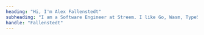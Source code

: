 ```yaml
---
heading: "Hi, I'm Alex Fallenstedt"
subheading: "I am a Software Engineer at Streem. I like Go, Wasm, TypeScript and photography, all of which I pursue with various levels dedication."
handle: "Fallenstedt"
---
```

